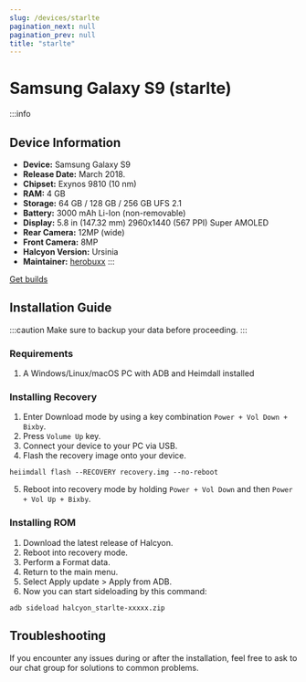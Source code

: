 ```yaml
---
slug: /devices/starlte
pagination_next: null
pagination_prev: null
title: "starlte"
---
```


# Samsung Galaxy S9 (starlte)
:::info
## Device Information

- **Device:** Samsung Galaxy S9
- **Release Date:** March 2018.
- **Chipset:** 	Exynos 9810 (10 nm)
- **RAM:** 4  GB
- **Storage:** 64 GB / 128 GB / 256 GB UFS 2.1
- **Battery:** 3000 mAh Li-Ion (non-removable)
- **Display:** 5.8 in (147.32 mm) 2960x1440 (567 PPI) Super AMOLED
- **Rear Camera:** 12MP (wide)
- **Front Camera:** 8MP
- **Halcyon Version:** Ursinia
- **Maintainer:** [herobuxx](https://github.com/herobuxx)
:::

<a href="https://www.pling.com/p/2058150/" class="button button--primary">Get builds</a>

## Installation Guide
:::caution
Make sure to backup your data before proceeding.
:::

### Requirements
1. A Windows/Linux/macOS PC with ADB and Heimdall installed

### Installing Recovery
1. Enter Download mode by using a key combination `Power + Vol Down + Bixby`.
2. Press `Volume Up` key.
3. Connect your device to your PC via USB.
4. Flash the recovery image onto your device.
```
heiimdall flash --RECOVERY recovery.img --no-reboot
```
5. Reboot into recovery mode by holding `Power + Vol Down` and then `Power + Vol Up + Bixby`.

### Installing ROM
1. Download the latest release of Halcyon.
2. Reboot into recovery mode.
3. Perform a Format data.
4. Return to the main menu.
5. Select Apply update > Apply from ADB.
6. Now you can start sideloading by this command:
```
adb sideload halcyon_starlte-xxxxx.zip
```

## Troubleshooting

If you encounter any issues during or after the installation, feel free to ask to our chat group for solutions to common problems.